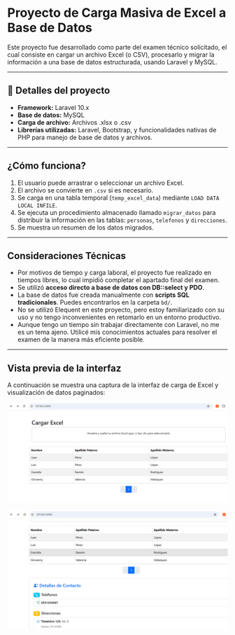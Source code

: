 # Proyecto de Carga Masiva de Excel a Base de Datos

Este proyecto fue desarrollado como parte del examen técnico solicitado, el cual consiste en cargar un archivo Excel (o CSV), procesarlo y migrar la información a una base de datos estructurada, usando Laravel y MySQL.

---

## 📌 Detalles del proyecto

- **Framework:** Laravel 10.x
- **Base de datos:** MySQL
- **Carga de archivo:** Archivos .xlsx o .csv
- **Librerías utilizadas:** Laravel, Bootstrap, y funcionalidades nativas de PHP para manejo de base de datos y archivos.

---

## ¿Cómo funciona?

1. El usuario puede arrastrar o seleccionar un archivo Excel.
2. El archivo se convierte en `.csv` si es necesario.
3. Se carga en una tabla temporal (`temp_excel_data`) mediante `LOAD DATA LOCAL INFILE`.
4. Se ejecuta un procedimiento almacenado llamado `migrar_datos` para distribuir la información en las tablas: `personas`, `telefonos` y `direcciones`.
5. Se muestra un resumen de los datos migrados.

---

## Consideraciones Técnicas

- Por motivos de tiempo y carga laboral, el proyecto fue realizado en tiempos libres, lo cual impidió completar el apartado final del examen.
- Se utilizó **acceso directo a base de datos con DB::select y PDO**.
- La base de datos fue creada manualmente con **scripts SQL tradicionales**. Puedes encontrarlos en la carpeta `bd/`.
- No se utilizó Elequent en este proyecto, pero estoy familiarizado con su uso y no tengo inconvenientes en retomarlo en un entorno productivo.
- Aunque tengo un tiempo sin trabajar directamente con Laravel, no me es un tema ajeno. Utilicé mis conocimientos actuales para resolver el examen de la manera más eficiente posible.

---

## Vista previa de la interfaz

A continuación se muestra una captura de la interfaz de carga de Excel y visualización de datos paginados:

![Carga Excel y Tabla de Personas](images/img.png)


![Carga Excel y Tabla de Personas](images/img2.png)




